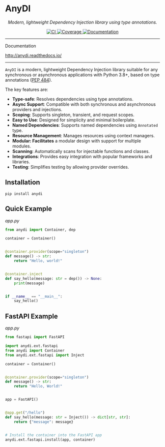 # AnyDI

<p align="center">
    <i>Modern, lightweight Dependency Injection library using type annotations.</i>
</p>

<p align="center">
    <a href="https://github.com/antonrh/anydi/actions/workflows/ci.yml" target="_blank">
        <img src="https://github.com/antonrh/anydi/actions/workflows/ci.yml/badge.svg" alt="CI">
    </a>
    <a href="https://codecov.io/gh/antonrh/anydi" target="_blank">
        <img src="https://codecov.io/gh/antonrh/anydi/branch/main/graph/badge.svg?token=67CLD19I0C" alt="Coverage">
    </a>
    <a href="https://anydi.readthedocs.io/en/latest/?badge=latest" target="_blank">
        <img src="https://readthedocs.org/projects/anydi/badge/?version=latest" alt="Documentation">
    </a>
</p>

---
Documentation

http://anydi.readthedocs.io/

---

`AnyDI` is a modern, lightweight Dependency Injection library suitable for any synchronous or asynchronous applications with Python 3.8+, based on type annotations ([PEP 484](https://peps.python.org/pep-0484/)).

The key features are:

* **Type-safe**: Resolves dependencies using type annotations.
* **Async Support**: Compatible with both synchronous and asynchronous providers and injections.
* **Scoping**: Supports singleton, transient, and request scopes.
* **Easy to Use**: Designed for simplicity and minimal boilerplate.
* **Named Dependencies**: Supports named dependencies using `Annotated` type.
* **Resource Management**: Manages resources using context managers.
* **Modular: Facilitates** a modular design with support for multiple modules.
* **Scanning**: Automatically scans for injectable functions and classes.
* **Integrations**: Provides easy integration with popular frameworks and libraries.
* **Testing**: Simplifies testing by allowing provider overrides.

## Installation

```shell
pip install anydi
```

## Quick Example

*app.py*

```python
from anydi import Container, dep

container = Container()


@container.provider(scope="singleton")
def message() -> str:
    return "Hello, world!"


@container.inject
def say_hello(message: str = dep()) -> None:
    print(message)


if __name__ == "__main__":
    say_hello()
```

## FastAPI Example

*app.py*

```python
from fastapi import FastAPI

import anydi.ext.fastapi
from anydi import Container
from anydi.ext.fastapi import Inject

container = Container()


@container.provider(scope="singleton")
def message() -> str:
    return "Hello, World!"


app = FastAPI()


@app.get("/hello")
def say_hello(message: str = Inject()) -> dict[str, str]:
    return {"message": message}


# Install the container into the FastAPI app
anydi.ext.fastapi.install(app, container)
```

